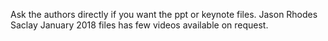 Ask the authors directly if you want the ppt or keynote files.
Jason Rhodes Saclay January 2018 files has few videos available on request.
